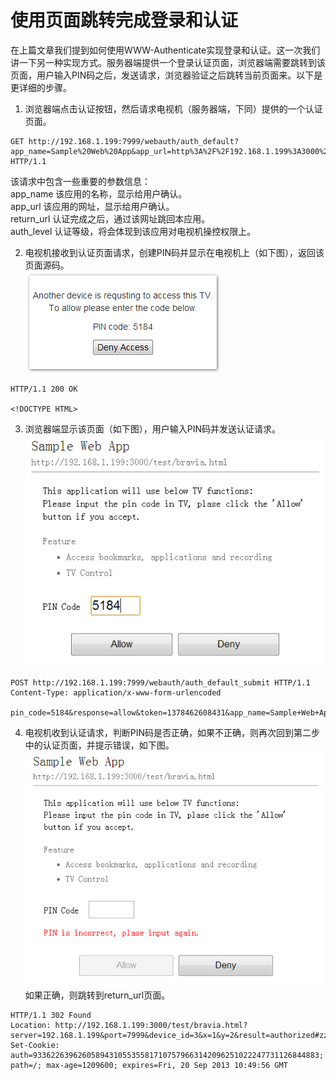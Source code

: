 使用页面跳转完成登录和认证
===

在上篇文章我们提到如何使用WWW-Authenticate实现登录和认证。这一次我们讲一下另一种实现方式。服务器端提供一个登录认证页面，浏览器端需要跳转到该页面，用户输入PIN码之后，发送请求，浏览器验证之后跳转当前页面来。以下是更详细的步骤。  

1. 浏览器端点击认证按钮，然后请求电视机（服务器端，下同）提供的一个认证页面。
```
GET http://192.168.1.199:7999/webauth/auth_default?app_name=Sample%20Web%20App&app_url=http%3A%2F%2F192.168.1.199%3A3000%2Ftest%2Fbravia.html&return_url=http%3A%2F%2F192.168.1.199%3A3000%2Ftest%2Fbravia.html%3Fserver%3D192.168.1.199%26port%3D7999%26device_id%3D3%26x%3D1%26y%3D2%23zzz&auth_level=generic HTTP/1.1
```
该请求中包含一些重要的参数信息：  
app_name 该应用的名称，显示给用户确认。  
app_url 该应用的网址，显示给用户确认。  
return_url 认证完成之后，通过该网址跳回本应用。  
auth_level 认证等级，将会体现到该应用对电视机操控权限上。  

2. 电视机接收到认证页面请求，创建PIN码并显示在电视机上（如下图），返回该页面源码。  
![电视机上显示PIN码](../images/Redirect-1.png)  
```
HTTP/1.1 200 OK

<!DOCTYPE HTML>
```  

3. 浏览器端显示该页面（如下图），用户输入PIN码并发送认证请求。  
![浏览器上显示认证页面](../images/Redirect-2.png)  
```
POST http://192.168.1.199:7999/webauth/auth_default_submit HTTP/1.1
Content-Type: application/x-www-form-urlencoded

pin_code=5184&response=allow&token=1378462608431&app_name=Sample+Web+App&app_url=http%3A%2F%2F192.168.1.199%3A3000%2Ftest%2Fbravia.html&return_url=http%3A%2F%2F192.168.1.199%3A3000%2Ftest%2Fbravia.html%3Fserver%3D192.168.1.199%26port%3D7999%26device_id%3D3%26x%3D1%26y%3D2%23zzz&auth_level=generic
```
4. 电视机收到认证请求，判断PIN码是否正确，如果不正确，则再次回到第二步中的认证页面，并提示错误，如下图。  
![PIN码输入错误](../images/Redirect-error-case.png)  
如果正确，则跳转到return_url页面。  
```
HTTP/1.1 302 Found
Location: http://192.168.1.199:3000/test/bravia.html?server=192.168.1.199&port=7999&device_id=3&x=1&y=2&result=authorized#zzz
Set-Cookie: auth=9336226396260589431055355817107579663142096251022247731126844883; path=/; max-age=1209600; expires=Fri, 20 Sep 2013 10:49:56 GMT
```

